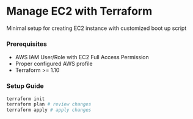 # Manage EC2 with Terraform

Minimal setup for creating EC2 instance with customized boot up script

### Prerequisites

- AWS IAM User/Role with EC2 Full Access Permission
- Proper configured AWS profile
- Terraform >= 1.10

### Setup Guide

```bash
terraform init
terraform plan # review changes
terraform apply # apply changes
```
